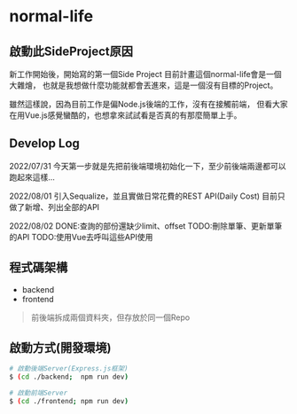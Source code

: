 # normal-life
## 啟動此SideProject原因 

新工作開始後，開始寫的第一個Side Project
目前計畫這個normal-life會是一個大雜燴，
也就是我想做什麼功能就都會丟進來，這是一個沒有目標的Project。

雖然這樣說，因為目前工作是偏Node.js後端的工作，沒有在接觸前端，
但看大家在用Vue.js感覺蠻酷的，也想拿來試試看是否真的有那麼簡單上手。


## Develop Log
2022/07/31
今天第一步就是先把前後端環境初始化一下，至少前後端兩邊都可以跑起來這樣...

2022/08/01
引入Sequalize，並且實做日常花費的REST API(Daily Cost)
目前只做了新增、列出全部的API

2022/08/02
DONE:查詢的部份還缺少limit、offset
TODO:刪除單筆、更新單筆的API
TODO:使用Vue去呼叫這些API使用

## 程式碼架構
- backend 
- frontend
> 前後端拆成兩個資料夾，但存放於同一個Repo

## 啟動方式(開發環境)
```bash
# 啟動後端Server(Express.js框架)
$ (cd ./backend;  npm run dev) 

# 啟動前端Server
$ (cd ./frontend; npm run dev)
```